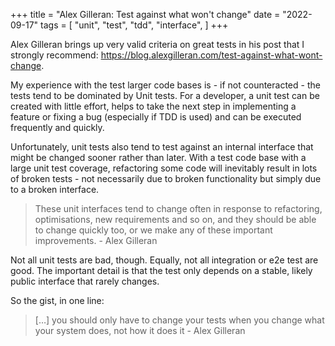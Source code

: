 +++
title = "Alex Gilleran: Test against what won't change"
date = "2022-09-17"
tags = [
    "unit",
    "test",
    "tdd",
    "interface",
]
+++

Alex Gilleran brings up very valid criteria on great tests in his post that I strongly recommend: https://blog.alexgilleran.com/test-against-what-wont-change.
<!--more-->

My experience with the test larger code bases is - if not counteracted - the tests tend to be dominated by Unit tests. For a developer, a unit test can be created with little effort, helps to take the next step in implementing a feature or fixing a bug (especially if TDD is used) and can be executed frequently and quickly.

Unfortunately, unit tests also tend to test against an internal interface that might be changed sooner rather than later. With a test code base with a large unit test coverage, refactoring some code will inevitably result in lots of broken tests - not necessarily due to broken functionality but simply due to a broken interface.

 > These unit interfaces tend to change often in response to refactoring, optimisations, new    requirements and so on, and they should be able to change quickly too, or we make any of these important improvements. - Alex Gilleran

Not all unit tests are bad, though. Equally, not all integration or e2e test are good. The important detail is that the test only depends on a stable, likely public interface that rarely changes.

So the gist, in one line:

 > […] you should only have to change your tests when you change what your system does, not how it does it - Alex Gilleran